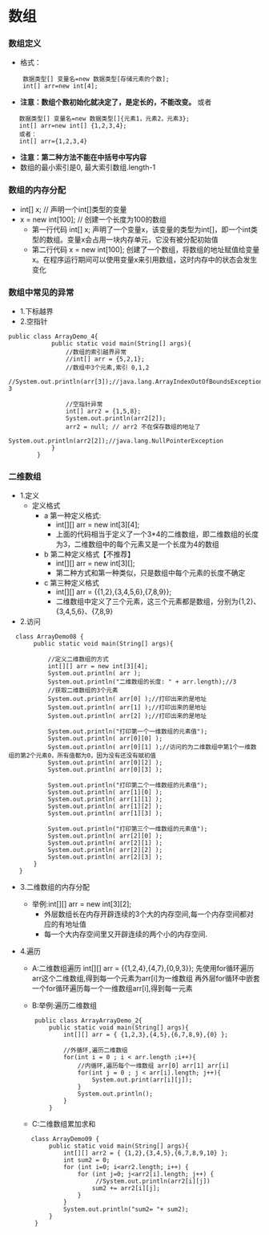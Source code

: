 # 数组
### 数组定义
* 格式：
```
    数据类型[] 变量名=new 数据类型[存储元素的个数];
    int[] arr=new int[4];
```
* **注意：数组个数初始化就决定了，是定长的，不能改变。**
或者
```
   数据类型[] 变量名=new 数据类型[]{元素1，元素2，元素3};
   int[] arr=new int[] {1,2,3,4};
   或者：
   int[] arr={1,2,3,4}
```
* **注意：第二种方法不能在中括号中写内容**
* 数组的最小索引是0, 最大索引数组.length-1
### 数组的内存分配
* int[] x;	            	// 声明一个int[]类型的变量
*	x = new int[100];		// 创建一个长度为100的数组
    * 第一行代码 int[] x; 声明了一个变量x，该变量的类型为int[]，即一个int类型的数组。变量x会占用一块内存单元，它没有被分配初始值
    * 第二行代码 x = new int[100]; 创建了一个数组，将数组的地址赋值给变量x。在程序运行期间可以使用变量x来引用数组，这时内存中的状态会发生变化

### 数组中常见的异常
* 1.下标越界
* 2.空指针
```
public class ArrayDemo_4{
			public static void main(String[] args){
				//数组的索引越界异常
				//int[] arr = {5,2,1};
				//数组中3个元素,索引 0,1,2
				//System.out.println(arr[3]);//java.lang.ArrayIndexOutOfBoundsException: 3

				//空指针异常
				int[] arr2 = {1,5,8};
				System.out.println(arr2[2]);
				arr2 = null; // arr2 不在保存数组的地址了
				System.out.println(arr2[2]);//java.lang.NullPointerException
			}
		}
```

### 二维数组
* 1.定义
  * 定义格式
   	* a 第一种定义格式:
   		*  int[][] arr = new int[3][4];
   		*  上面的代码相当于定义了一个3*4的二维数组，即二维数组的长度为3，二维数组中的每个元素又是一个长度为4的数组
   	* b 第二种定义格式【不推荐】
   		*  int[][] arr = new int[3][];
   		*  第二种方式和第一种类似，只是数组中每个元素的长度不确定
   	* c 第三种定义格式
   		*  	int[][] arr = {{1,2},{3,4,5,6},{7,8,9}};
   		*  	二维数组中定义了三个元素，这三个元素都是数组，分别为{1,2}、{3,4,5,6}、{7,8,9}
* 2.访问
 ```
   class ArrayDemo08 {
   		public static void main(String[] args){

   			//定义二维数组的方式
   			int[][] arr = new int[3][4];
   			System.out.println( arr );
   			System.out.println("二维数组的长度: " + arr.length);//3
   			//获取二维数组的3个元素
   			System.out.println( arr[0] );//打印出来的是地址
   			System.out.println( arr[1] );//打印出来的是地址
   			System.out.println( arr[2] );//打印出来的是地址

   			System.out.println("打印第一个一维数组的元素值");
   			System.out.println( arr[0][0] );
   			System.out.println( arr[0][1] );//访问的为二维数组中第1个一维数组的第2个元素0，所有值都为0，因为没有还没有赋初值
   			System.out.println( arr[0][2] );
   			System.out.println( arr[0][3] );

   			System.out.println("打印第二个一维数组的元素值");
   			System.out.println( arr[1][0] );
   			System.out.println( arr[1][1] );
   			System.out.println( arr[1][2] );
   			System.out.println( arr[1][3] );

   			System.out.println("打印第三个一维数组的元素值");
   			System.out.println( arr[2][0] );
   			System.out.println( arr[2][1] );
   			System.out.println( arr[2][2] );
   			System.out.println( arr[2][3] );
   		}
   	}
 ```

* 3.二维数组的内存分配
  * 举例:int[][] arr = new int[3][2];
	 * 外层数组长在内存开辟连续的3个大的内存空间,每一个内存空间都对应的有地址值
	 * 每一个大内存空间里又开辟连续的两个小的内存空间.

* 4.遍历
    * A:二维数组遍历
  		 int[][] arr = {{1,2,4},{4,7},{0,9,3}};
    		 先使用for循环遍历arr这个二维数组,得到每一个元素为arr[i]为一维数组
  		 再外层for循环中嵌套一个for循环遍历每一个一维数组arr[i],得到每一元素

  	* B:举例:遍历二维数组
  	```
  		public class ArrayArrayDemo_2{
  			public static void main(String[] args){
  				int[][] arr = { {1,2,3},{4,5},{6,7,8,9},{0} };

  				//外循环,遍历二维数组
  				for(int i = 0 ; i < arr.length ;i++){
  					//内循环,遍历每个一维数组 arr[0] arr[1] arr[i]
  					for(int j = 0 ; j < arr[i].length; j++){
  						System.out.print(arr[i][j]);
  					}
  					System.out.println();
  				}
  			}
    ```
  	* C:二维数组累加求和
  	```
  	   class ArrayDemo09 {
  			public static void main(String[] args){
  			  	int[][] arr2 = { {1,2},{3,4,5},{6,7,8,9,10} };
  				int sum2 = 0;
  				for (int i=0; i<arr2.length; i++) {
  					for (int j=0; j<arr2[i].length; j++) {
  		                 //System.out.println(arr2[i][j])
  						sum2 += arr2[i][j];
  					}
  				}
  				System.out.println("sum2= "+ sum2);
  			}
  		}
  	```